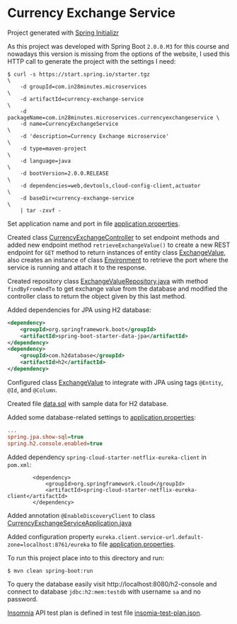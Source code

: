 # Currency Exchange Service

Project generated with [Spring Initializr](https://start.spring.io/)

As this project was developed with Spring Boot `2.0.0.M3` for this course and nowadays this version is missing from the options of the
website, I used this HTTP call to generate the project with the settings I need:

```
$ curl -s https://start.spring.io/starter.tgz                            \
    -d groupId=com.in28minutes.microservices                             \
    -d artifactId=currency-exchange-service                              \
    -d packageName=com.in28minutes.microservices.currencyexchangeservice \
    -d name=CurrencyExchangeService                                      \
    -d 'description=Currency Exchange microservice'                      \
    -d type=maven-project                                                \
    -d language=java                                                     \
    -d bootVersion=2.0.0.RELEASE                                         \
    -d dependencies=web,devtools,cloud-config-client,actuator            \
    -d baseDir=currency-exchange-service                                 \
    | tar -zxvf -
```

Set application name and port in file [application.properties](src/main/resources/application.properties).

Created class [CurrencyExchangeController](src/main/java/com/in28minutes/microservices/CurrencyExchangeController.java)
to set endpoint methods and added new endpoint method `retrieveExchangeValue()` to create a new REST endpoint for `GET`
method to return instances of entity class [ExchangeValue](src/main/java/com/in28minutes/microservices/ExchangeValue.java),
also creates an instance of class [Environment](https://docs.spring.io/spring-framework/docs/current/javadoc-api/org/springframework/core/env/Environment.html)
to retrieve the port where the service is running and attach it to the response.

Created repository class [ExchangeValueRepository.java](src/main/java/com/in28minutes/microservices/ExchangeValueRepository.java)
with method `findByFromAndTo` to get exchange value from the database and modified the controller class to return the object
given by this last method.

Added dependencies for JPA using H2 database:

```xml
<dependency>
    <groupId>org.springframework.boot</groupId>
    <artifactId>spring-boot-starter-data-jpa</artifactId>
</dependency>
<dependency>
    <groupId>com.h2database</groupId>
    <artifactId>h2</artifactId>
</dependency>
```

Configured class [ExchangeValue](src/main/java/com/in28minutes/microservices/ExchangeValue.java)
to integrate with JPA using tags `@Entity`, `@Id`, and `@Column`.

Created file [data.sql](src/main/resources/data.sql) with sample data for H2 database.

Added some database-related settings to [application.properties](src/main/resources/application.properties):

```ini
...
spring.jpa.show-sql=true
spring.h2.console.enabled=true
```

Added dependency `spring-cloud-starter-netflix-eureka-client` in `pom.xml`:

```
		<dependency>
			<groupId>org.springframework.cloud</groupId>
			<artifactId>spring-cloud-starter-netflix-eureka-client</artifactId>
		</dependency>
```

Added annotation `@EnableDiscoveryClient` to class [CurrencyExchangeServiceApplication.java](src/main/java/com/in28minutes/microservices/currencyexchangeservice/CurrencyExchangeServiceApplication.java) 

Added configuration property `eureka.client.service-url.default-zone=localhost:8761/eureka` to file [application.properties](src/main/resources/application.properties).

To run this project place into to this directory and run:

```
$ mvn clean spring-boot:run
```

To query the database easily visit http://localhost:8080/h2-console and connect to database `jdbc:h2:mem:testdb` with
username `sa` and no password.

[Insomnia](https://insomnia.rest/) API test plan is defined in
test file [insomia-test-plan.json](insomia-test-plan.json).